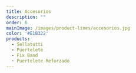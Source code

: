 ```yaml
---
title: Accesorios
description: ""
order: 6
mainImage: /images/product-lines/accesorios.jpg
color: '#E1B322'
products:
  - Sellatutti
  - Puertelete
  - Fix Band
  - Puertelete Reforzado
---
```


